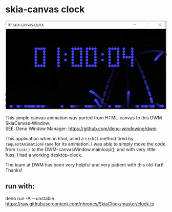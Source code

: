 #  skia-canvas clock
![clock](./skia-clock.png)
    
This simple canvas animation was ported from HTML-canvas to this DWM SkiaCanvas-Window.    
SEE:  Deno Window Manager:  https://github.com/deno-windowing/dwm    

This application when in html, used a `tick()` method fired by `requestAnimationFrame` for its animation. I was able to simply move the code from `tick()` to the DWM-canvasWindow.mainloop(), and with very little fuss, I had a working desktop-clock.

The team at DWM has been very helpful and very patient with this old-fart! Thanks!

 
## run with:    
deno run -A --unstable https://raw.githubusercontent.com/nhrones/SkiaClock/master/clock.ts
